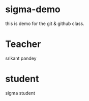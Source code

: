 # sigma-demo
this is demo for the git &amp; github class.
# Teacher
srikant pandey
# student
sigma student 
